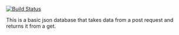 [![Build Status](https://travis-ci.org/bparrish206/jsonDB.svg?branch=jsonDB)](https://travis-ci.org/bparrish206/jsonDB)


This is a basic json database that takes data from a post request and returns it from a get.


